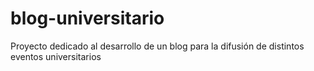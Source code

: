 # blog-universitario
Proyecto dedicado al desarrollo de un blog para la difusión de distintos eventos universitarios
